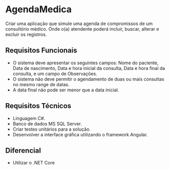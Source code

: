 # AgendaMedica

Criar uma aplicação que simule uma agenda de compromissos de um consultório médico. Onde o(a) atendente poderá incluir, buscar, alterar e excluir os registros.

## Requisitos Funcionais
* O sistema deve apresentar os seguintes campos: Nome do paciente, Data de nascimento, Data e hora inicial da consulta, Data e hora final da consulta, e um campo de Observações.
* O sistema não deve permitir o agendamento de duas ou mais consultas no mesmo range de datas.
* A data final não pode ser menor que a data inicial.

## Requisitos Técnicos
* Linguagem C#.
* Banco de dados MS SQL Server.
* Criar testes unitários para a solução.
* Desenvolver a interface gráfica utilizando o framework Angular.

## Diferencial
* Utilizar o .NET Core